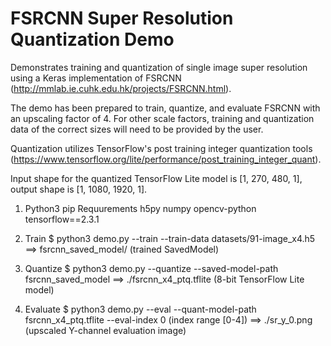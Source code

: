 # FSRCNN Super Resolution Quantization Demo

Demonstrates training and quantization of single image super resolution using a Keras implementation of FSRCNN (http://mmlab.ie.cuhk.edu.hk/projects/FSRCNN.html).

The demo has been prepared to train, quantize, and evaluate FSRCNN with an upscaling factor of 4. For other scale factors, training and quantization data of the correct sizes will need to be provided by the user.

Quantization utilizes TensorFlow's post training integer quantization tools (https://www.tensorflow.org/lite/performance/post_training_integer_quant).

Input shape for the quantized TensorFlow Lite model is [1, 270, 480, 1], output shape is [1, 1080, 1920, 1].

1. Python3 pip Requurements
h5py
numpy
opencv-python
tensorflow==2.3.1

2. Train
$ python3 demo.py --train --train-data datasets/91-image_x4.h5
==> fsrcnn_saved_model/ (trained SavedModel)

3. Quantize
$ python3 demo.py --quantize --saved-model-path fsrcnn_saved_model
==> ./fsrcnn_x4_ptq.tflite (8-bit TensorFlow Lite model)

4. Evaluate
$ python3 demo.py --eval --quant-model-path fsrcnn_x4_ptq.tflite --eval-index 0 (index range [0-4])
==> ./sr_y_0.png (upscaled Y-channel evaluation image)
